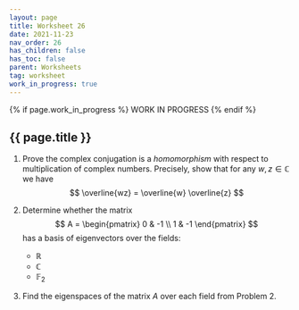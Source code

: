 ```yaml
---
layout: page
title: Worksheet 26
date: 2021-11-23
nav_order: 26
has_children: false
has_toc: false
parent: Worksheets
tag: worksheet
work_in_progress: true
---
```


{% if page.work_in_progress %}
    WORK IN PROGRESS
{% endif %}

## {{ page.title }}

1. Prove the complex conjugation is a _homomorphism_ with 
respect to multiplication of complex numbers. Precisely, show that 
for any $w,z \in \mathbb{C}$ we have 
$$
\overline{wz} = \overline{w} \overline{z}
$$

2. Determine whether the matrix 
$$
A = 
\begin{pmatrix}
0 & -1 \\ 
1 & -1
\end{pmatrix}
$$
has a basis of eigenvectors over the fields:
	- $\mathbb{R}$
	- $\mathbb{C}$ 
	- $\mathbb{F}_2$

3. Find the eigenspaces of the matrix $A$ over each field from 
Problem 2. 

